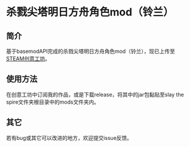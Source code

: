 # 杀戮尖塔明日方舟角色mod（铃兰）

## 简介
基于basemodAPI完成的杀戮尖塔明日方舟角色mod（铃兰），现已上传至 [STEAM创意工坊](https://steamcommunity.com/sharedfiles/filedetails/?id=3515187713)。

## 使用方法
在创意工坊中订阅我的作品，或是下载release，将其中的jar包黏贴至slay the spire文件夹根目录中的mods文件夹内。

## 其它
若有bug或其它可以改进的地方，欢迎提交issue反馈。
